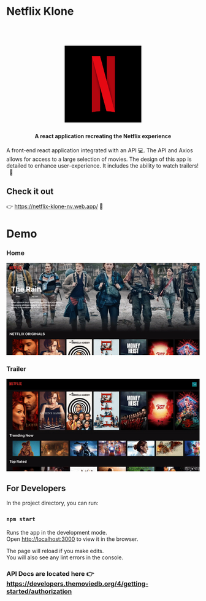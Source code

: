 # Netflix Klone

<h1 align="center">
  <br>
  <img src="https://github.com/NizaV/netflix-klone/blob/master/src/gifs/netflix-logo.png" alt="Netflix Logo" width="200" height="200">
</h1>

<h4 align="center">A react application recreating the Netflix experience</h4>

A front-end react application integrated with an API :computer:. The API and Axios allows for access to a large selection of movies. The design of this app is detailed to enhance user-experience. It includes the ability to watch trailers! &nbsp; :raised_hands:

## Check it out
👉 https://netflix-klone-nv.web.app/ :rocket:

# Demo
### Home

![Home](src/gifs/netflix-home.gif)
<br>
### Trailer

![Trailer](src/gifs/netflix-trailer.gif)
<br>


## For Developers

In the project directory, you can run:

### `npm start`

Runs the app in the development mode.\
Open [http://localhost:3000](http://localhost:3000) to view it in the browser.

The page will reload if you make edits.\
You will also see any lint errors in the console.

### API Docs are located here 👉 https://developers.themoviedb.org/4/getting-started/authorization
